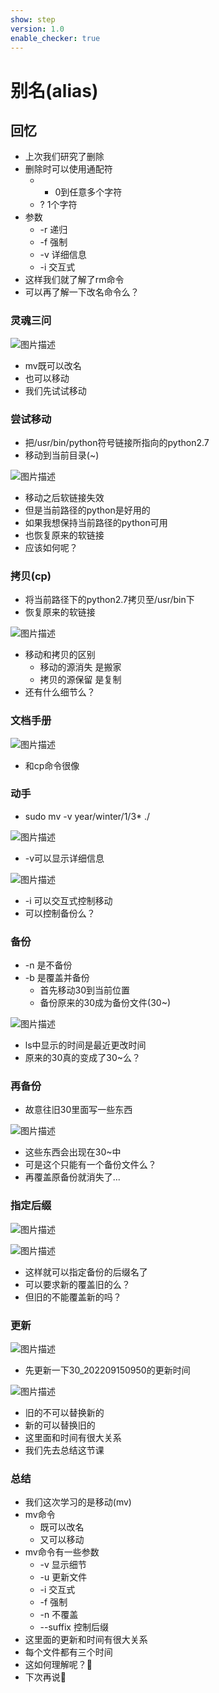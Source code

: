 ```yaml
---
show: step
version: 1.0
enable_checker: true
---
```


# 别名(alias)

## 回忆

- 上次我们研究了删除
- 删除时可以使用通配符
	- * 0到任意多个字符
	- ? 1个字符
- 参数
	- -r 递归
	- -f 强制
	- -v 详细信息
	- -i 交互式
- 这样我们就了解了rm命令
- 可以再了解一下改名命令么？

### 灵魂三问

![图片描述](https://doc.shiyanlou.com/courses/uid1190679-20220915-1663203252639/wm)

- mv既可以改名
- 也可以移动
- 我们先试试移动

### 尝试移动

- 把/usr/bin/python符号链接所指向的python2.7
- 移动到当前目录(~)

![图片描述](https://doc.shiyanlou.com/courses/uid1190679-20220915-1663203384459/wm)

- 移动之后软链接失效
- 但是当前路径的python是好用的
- 如果我想保持当前路径的python可用
- 也恢复原来的软链接
- 应该如何呢？

### 拷贝(cp)

- 将当前路径下的python2.7拷贝至/usr/bin下
- 恢复原来的软链接

![图片描述](https://doc.shiyanlou.com/courses/uid1190679-20220915-1663203537493/wm)

- 移动和拷贝的区别
	- 移动的源消失 是搬家
	- 拷贝的源保留 是复制
- 还有什么细节么？

### 文档手册

![图片描述](https://doc.shiyanlou.com/courses/uid1190679-20220915-1663204647806/wm)

- 和cp命令很像

### 动手

- sudo mv -v year/winter/1/3* ./

![图片描述](https://doc.shiyanlou.com/courses/uid1190679-20220915-1663204903481/wm)

- -v可以显示详细信息

![图片描述](https://doc.shiyanlou.com/courses/uid1190679-20220915-1663204764154/wm)

- -i 可以交互式控制移动
- 可以控制备份么？

### 备份

- -n 是不备份
- -b 是覆盖并备份
	- 首先移动30到当前位置
	- 备份原来的30成为备份文件(30~) 

![图片描述](https://doc.shiyanlou.com/courses/uid1190679-20220915-1663205868684/wm)

- ls中显示的时间是最近更改时间
- 原来的30真的变成了30~么？

### 再备份

- 故意往旧30里面写一些东西

![图片描述](https://doc.shiyanlou.com/courses/uid1190679-20220915-1663206374466/wm)

- 这些东西会出现在30~中
- 可是这个只能有一个备份文件么？
- 再覆盖原备份就消失了...

### 指定后缀

![图片描述](https://doc.shiyanlou.com/courses/uid1190679-20220915-1663206818405/wm)

![图片描述](https://doc.shiyanlou.com/courses/uid1190679-20220915-1663206765615/wm)

- 这样就可以指定备份的后缀名了
- 可以要求新的覆盖旧的么？
- 但旧的不能覆盖新的吗？

### 更新

![图片描述](https://doc.shiyanlou.com/courses/uid1190679-20220915-1663206925806/wm)

- 先更新一下30_202209150950的更新时间

![图片描述](https://doc.shiyanlou.com/courses/uid1190679-20220915-1663207094141/wm)

- 旧的不可以替换新的
- 新的可以替换旧的
- 这里面和时间有很大关系
- 我们先去总结这节课

### 总结

- 我们这次学习的是移动(mv)
- mv命令
	- 既可以改名
	- 又可以移动
- mv命令有一些参数
	- -v 显示细节
	- -u 更新文件
	- -i 交互式
	- -f 强制
	- -n 不覆盖
	- --suffix 控制后缀
- 这里面的更新和时间有很大关系
- 每个文件都有三个时间
- 这如何理解呢？🤔
- 下次再说👋
